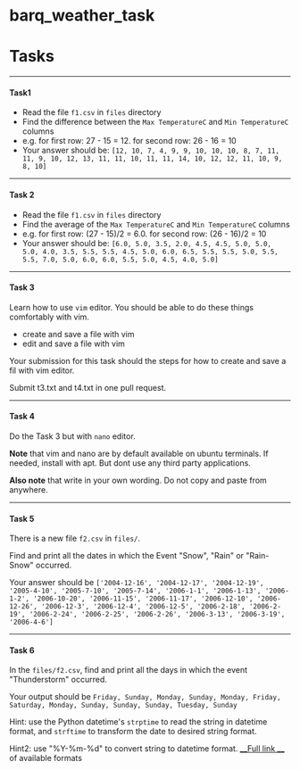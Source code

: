 # barq_weather_task
# Tasks

---

#### Task1

- Read the file `f1.csv` in `files` directory
- Find the difference between the `Max TemperatureC` and `Min TemperatureC` columns
- e.g. for first row: 27 - 15 = 12. for second row: 26 - 16 = 10
- Your answer should be: `[12, 10, 7, 4, 9, 9, 10, 10, 10, 8, 7, 11, 11, 9, 10, 12, 13,
  11, 11, 10, 11, 11, 14, 10, 12, 12, 11, 10, 9, 8, 10]`

---

#### Task 2

- Read the file `f1.csv` in `files` directory
- Find the average of the `Max TemperatureC` and `Min TemperatureC` columns
- e.g. for first row: (27 - 15)/2 = 6.0. for second row: (26 - 16)/2 = 10
- Your answer should
  be: `[6.0, 5.0, 3.5, 2.0, 4.5, 4.5, 5.0, 5.0, 5.0, 4.0, 3.5, 5.5, 5.5, 4.5, 5.0, 6.0, 6.5, 5.5, 5.5, 5.0, 5.5, 5.5, 7.0, 5.0, 6.0, 6.0, 5.5, 5.0, 4.5, 4.0, 5.0]`

---

#### Task 3

Learn how to use `vim` editor. You should be able to do these things comfortably with vim.

- create and save a file with vim
- edit and save a file with vim

Your submission for this task should the steps for how to create and save a fil with vim editor.

Submit t3.txt and t4.txt in one pull request.

----

#### Task 4

Do the Task 3 but with `nano` editor.

**Note** that vim and nano are by default available on ubuntu terminals. If needed, install with apt. But dont
use any third party applications.

**Also note** that write in your own wording. Do not copy and paste from anywhere.

----

#### Task 5

There is a new file `f2.csv` in `files/`.

Find and print all the dates in which the Event "Snow", "Rain" or "Rain-Snow" occurred.

Your answer should
be `['2004-12-16', '2004-12-17', '2004-12-19', '2005-4-10', '2005-7-10', '2005-7-14', '2006-1-1', '2006-1-13', '2006-1-2', '2006-10-20', '2006-11-15', '2006-11-17', '2006-12-10', '2006-12-26', '2006-12-3', '2006-12-4', '2006-12-5', '2006-2-18', '2006-2-19', '2006-2-24', '2006-2-25', '2006-2-26', '2006-3-13', '2006-3-19', '2006-4-6']`


---

#### Task 6

In the `files/f2.csv`, find and print all the days in which the event "Thunderstorm" occurred.

Your output should
be `Friday, Sunday, Monday, Sunday, Monday, Friday, Saturday, Monday, Sunday, Sunday, Sunday, Tuesday, Sunday`

Hint: use the Python datetime's `strptime` to read the string in datetime format, and `strftime` to transform the date
to
desired string format.

Hint2: use "%Y-%m-%d" to convert string to datetime format. [__Full link
__](https://www.programiz.com/python-programming/datetime/strptime#:~:text=you%20can%20use.-,Directive,-Meaning) of
available formats
